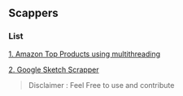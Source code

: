 ## Scappers


### List
[1. Amazon Top Products using multithreading](amazon-top-products-multithreading/README.md)

[2. Google Sketch Scrapper](google_quick_sketch_scarpping/README.md)


>Disclaimer : Feel Free to use and contribute